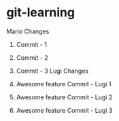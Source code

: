 # git-learning

Mario Changes

1. Commit - 1
2. Commit - 2
3. Commit - 3
   Lugi Changes

4. Awesome feature Commit - Lugi 1
5. Awesome feature Commit - Lugi 2
6. Awesome feature Commit - Lugi 3
